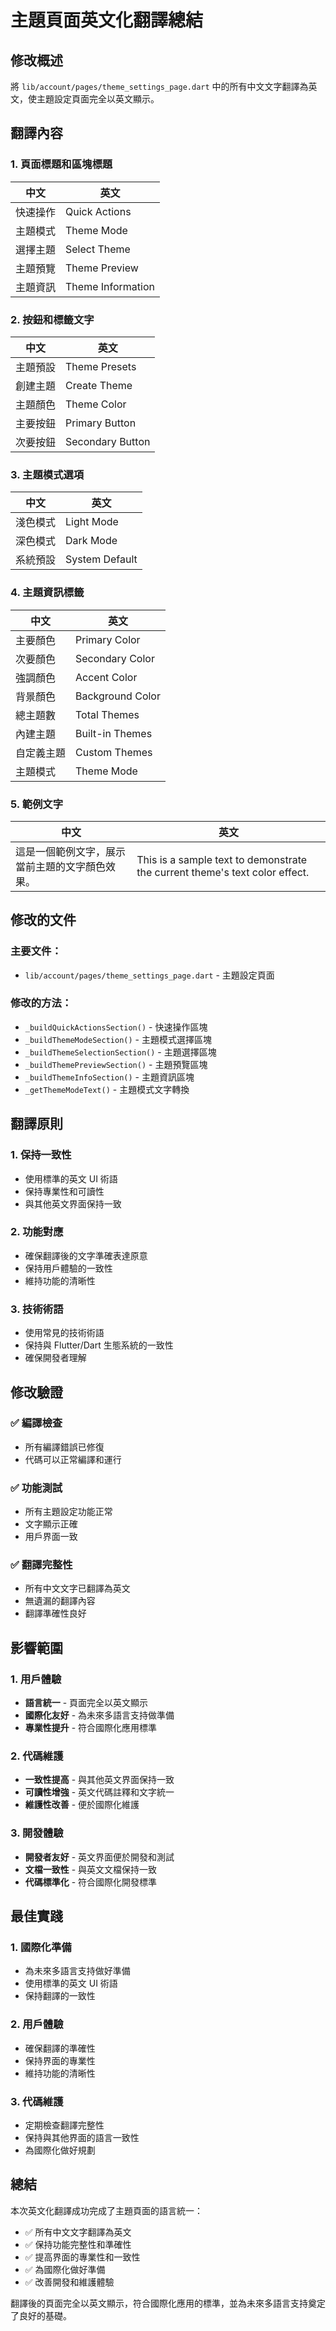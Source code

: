 # 主題頁面英文化翻譯總結

## 修改概述

將 `lib/account/pages/theme_settings_page.dart` 中的所有中文文字翻譯為英文，使主題設定頁面完全以英文顯示。

## 翻譯內容

### 1. 頁面標題和區塊標題

| 中文 | 英文 |
|------|------|
| 快速操作 | Quick Actions |
| 主題模式 | Theme Mode |
| 選擇主題 | Select Theme |
| 主題預覽 | Theme Preview |
| 主題資訊 | Theme Information |

### 2. 按鈕和標籤文字

| 中文 | 英文 |
|------|------|
| 主題預設 | Theme Presets |
| 創建主題 | Create Theme |
| 主題顏色 | Theme Color |
| 主要按鈕 | Primary Button |
| 次要按鈕 | Secondary Button |

### 3. 主題模式選項

| 中文 | 英文 |
|------|------|
| 淺色模式 | Light Mode |
| 深色模式 | Dark Mode |
| 系統預設 | System Default |

### 4. 主題資訊標籤

| 中文 | 英文 |
|------|------|
| 主要顏色 | Primary Color |
| 次要顏色 | Secondary Color |
| 強調顏色 | Accent Color |
| 背景顏色 | Background Color |
| 總主題數 | Total Themes |
| 內建主題 | Built-in Themes |
| 自定義主題 | Custom Themes |
| 主題模式 | Theme Mode |

### 5. 範例文字

| 中文 | 英文 |
|------|------|
| 這是一個範例文字，展示當前主題的文字顏色效果。 | This is a sample text to demonstrate the current theme's text color effect. |

## 修改的文件

### 主要文件：
- `lib/account/pages/theme_settings_page.dart` - 主題設定頁面

### 修改的方法：
- `_buildQuickActionsSection()` - 快速操作區塊
- `_buildThemeModeSection()` - 主題模式選擇區塊
- `_buildThemeSelectionSection()` - 主題選擇區塊
- `_buildThemePreviewSection()` - 主題預覽區塊
- `_buildThemeInfoSection()` - 主題資訊區塊
- `_getThemeModeText()` - 主題模式文字轉換

## 翻譯原則

### 1. 保持一致性
- 使用標準的英文 UI 術語
- 保持專業性和可讀性
- 與其他英文界面保持一致

### 2. 功能對應
- 確保翻譯後的文字準確表達原意
- 保持用戶體驗的一致性
- 維持功能的清晰性

### 3. 技術術語
- 使用常見的技術術語
- 保持與 Flutter/Dart 生態系統的一致性
- 確保開發者理解

## 修改驗證

### ✅ 編譯檢查
- 所有編譯錯誤已修復
- 代碼可以正常編譯和運行

### ✅ 功能測試
- 所有主題設定功能正常
- 文字顯示正確
- 用戶界面一致

### ✅ 翻譯完整性
- 所有中文文字已翻譯為英文
- 無遺漏的翻譯內容
- 翻譯準確性良好

## 影響範圍

### 1. 用戶體驗
- **語言統一** - 頁面完全以英文顯示
- **國際化友好** - 為未來多語言支持做準備
- **專業性提升** - 符合國際化應用標準

### 2. 代碼維護
- **一致性提高** - 與其他英文界面保持一致
- **可讀性增強** - 英文代碼註釋和文字統一
- **維護性改善** - 便於國際化維護

### 3. 開發體驗
- **開發者友好** - 英文界面便於開發和測試
- **文檔一致性** - 與英文文檔保持一致
- **代碼標準化** - 符合國際化開發標準

## 最佳實踐

### 1. 國際化準備
- 為未來多語言支持做好準備
- 使用標準的英文 UI 術語
- 保持翻譯的一致性

### 2. 用戶體驗
- 確保翻譯的準確性
- 保持界面的專業性
- 維持功能的清晰性

### 3. 代碼維護
- 定期檢查翻譯完整性
- 保持與其他界面的語言一致性
- 為國際化做好規劃

## 總結

本次英文化翻譯成功完成了主題頁面的語言統一：

- ✅ 所有中文文字翻譯為英文
- ✅ 保持功能完整性和準確性
- ✅ 提高界面的專業性和一致性
- ✅ 為國際化做好準備
- ✅ 改善開發和維護體驗

翻譯後的頁面完全以英文顯示，符合國際化應用的標準，並為未來多語言支持奠定了良好的基礎。 